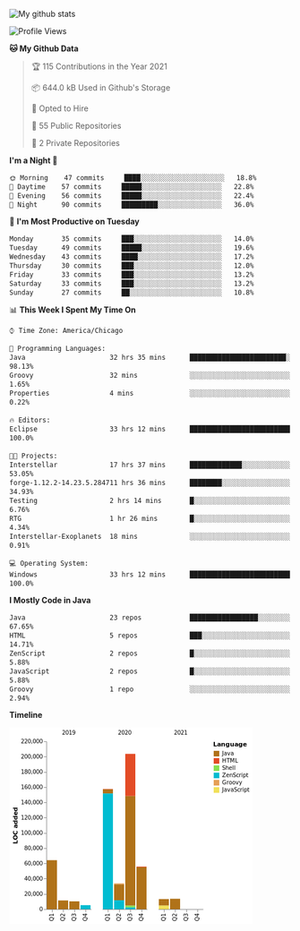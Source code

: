![My github stats](https://github-readme-stats.vercel.app/api?username=romvoid95&theme=gruvbox&include_all_commits=true&show_icons=true")

<!--START_SECTION:waka-->
![Profile Views](http://img.shields.io/badge/Profile%20Views-0-blue)

**🐱 My Github Data** 

> 🏆 115 Contributions in the Year 2021
 > 
> 📦 644.0 kB Used in Github's Storage 
 > 
> 💼 Opted to Hire
 > 
> 📜 55 Public Repositories 
 > 
> 🔑 2 Private Repositories  
 > 
**I'm a Night 🦉** 

```text
🌞 Morning    47 commits     ████░░░░░░░░░░░░░░░░░░░░░   18.8% 
🌆 Daytime    57 commits     █████░░░░░░░░░░░░░░░░░░░░   22.8% 
🌃 Evening    56 commits     █████░░░░░░░░░░░░░░░░░░░░   22.4% 
🌙 Night      90 commits     █████████░░░░░░░░░░░░░░░░   36.0%

```
📅 **I'm Most Productive on Tuesday** 

```text
Monday       35 commits     ███░░░░░░░░░░░░░░░░░░░░░░   14.0% 
Tuesday      49 commits     █████░░░░░░░░░░░░░░░░░░░░   19.6% 
Wednesday    43 commits     ████░░░░░░░░░░░░░░░░░░░░░   17.2% 
Thursday     30 commits     ███░░░░░░░░░░░░░░░░░░░░░░   12.0% 
Friday       33 commits     ███░░░░░░░░░░░░░░░░░░░░░░   13.2% 
Saturday     33 commits     ███░░░░░░░░░░░░░░░░░░░░░░   13.2% 
Sunday       27 commits     ██░░░░░░░░░░░░░░░░░░░░░░░   10.8%

```


📊 **This Week I Spent My Time On** 

```text
⌚︎ Time Zone: America/Chicago

💬 Programming Languages: 
Java                     32 hrs 35 mins      ████████████████████████░   98.13% 
Groovy                   32 mins             ░░░░░░░░░░░░░░░░░░░░░░░░░   1.65% 
Properties               4 mins              ░░░░░░░░░░░░░░░░░░░░░░░░░   0.22%

🔥 Editors: 
Eclipse                  33 hrs 12 mins      █████████████████████████   100.0%

🐱‍💻 Projects: 
Interstellar             17 hrs 37 mins      █████████████░░░░░░░░░░░░   53.05% 
forge-1.12.2-14.23.5.284711 hrs 36 mins      ████████░░░░░░░░░░░░░░░░░   34.93% 
Testing                  2 hrs 14 mins       █░░░░░░░░░░░░░░░░░░░░░░░░   6.76% 
RTG                      1 hr 26 mins        █░░░░░░░░░░░░░░░░░░░░░░░░   4.34% 
Interstellar-Exoplanets  18 mins             ░░░░░░░░░░░░░░░░░░░░░░░░░   0.91%

💻 Operating System: 
Windows                  33 hrs 12 mins      █████████████████████████   100.0%

```

**I Mostly Code in Java** 

```text
Java                     23 repos            █████████████████░░░░░░░░   67.65% 
HTML                     5 repos             ███░░░░░░░░░░░░░░░░░░░░░░   14.71% 
ZenScript                2 repos             █░░░░░░░░░░░░░░░░░░░░░░░░   5.88% 
JavaScript               2 repos             █░░░░░░░░░░░░░░░░░░░░░░░░   5.88% 
Groovy                   1 repo              ░░░░░░░░░░░░░░░░░░░░░░░░░   2.94%

```


**Timeline**

![Chart not found](https://raw.githubusercontent.com/ROMVoid95/ROMVoid95/master/charts/bar_graph.png) 


<!--END_SECTION:waka-->
